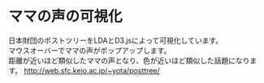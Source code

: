 # ママの声の可視化
日本財団のポストツリーをLDAとD3.jsによって可視化しています。  
マウスオーバーでママの声がポップアップします。  
距離が近いほど類似したママの声となり、色が近いほど類似した話題になります。
<http://web.sfc.keio.ac.jp/~yota/posttree/>
